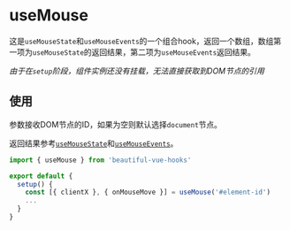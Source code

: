 # useMouse

这是`useMouseState`和`useMouseEvents`的一个组合hook，返回一个数组，数组第一项为`useMouseState`的返回结果，第二项为`useMouseEvents`返回结果。

*由于在`setup`阶段，组件实例还没有挂载，无法直接获取到DOM节点的引用*

## 使用

参数接收DOM节点的ID，如果为空则默认选择`document`节点。

返回结果参考[`useMouseState`](/useMouseState/)和[`useMouseEvents`](useMouseEvents/)。

```javascript
import { useMouse } from 'beautiful-vue-hooks'

export default {
  setup() {
    const [{ clientX }, { onMouseMove }] = useMouse('#element-id')
    ...
  }
}
```
